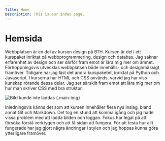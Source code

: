 ```yaml
---
Title: Home
Description: This is our index page.
---
```


Hemsida
==========================

Webbplatsen är en del av kursen design på BTH. Kursen är del i ett kurspaket inriktat på webbprogrammering, design och databas. Jag saknar erfarenhet av design och ser därför fram emot är lära mig mer om ämnet. Förhoppningsvis utvecklas webbplatsen både innehålls- och designmässigt framöver. Tidigare har jag läst det andra kurspaketet, inriktat på Python och Javascript. I kurserna har HTML och CSS används, varvid jag har viss kunskap rörande dessa delar. Jag ser särskilt fram emot att lära mig mer om hur man skriver CSS med bra struktur.

![Bild kunde inte laddas](image/avatar_256x256.png&f=colorize,90,136,191,85&w=256) {.main-img}

Inledningsvis känns det som att kursen innehåller flera nya inslag, bland annat Git och Markdown. Det tog en stund att komma igång och jag hade vissa problem med att ladda bilden och loggan. Fokus har legat på att försöka förstå verktygen och att få sidan att fungera. För att testa hur allt fungerade har jag gjort några ändringar i stylen och jag hoppas kunna göra ytterligare framöver.
